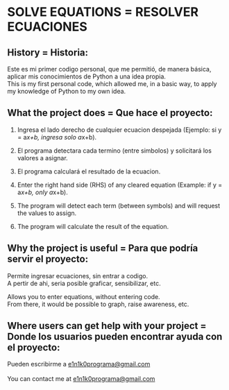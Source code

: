 # SOLVE EQUATIONS = RESOLVER ECUACIONES

## History = Historia:
Este es mi primer codigo personal, que me permitió, de manera básica, aplicar mis conocimientos de Python a una idea propia.<br>
This is my first personal code, which allowed me, in a basic way, to apply my knowledge of Python to my own idea.

## What the project does = Que hace el proyecto:
  1. Ingresa el lado derecho de cualquier ecuacion despejada (Ejemplo: si y = a*x+b, ingresa solo a*x+b).
  2. El programa detectara cada termino (entre simbolos) y solicitará los valores a asignar.  
  3. El programa calculará el resultado de la ecuacion.

  1. Enter the right hand side (RHS) of any cleared equation (Example: if y = a*x+b, only a*x+b).
  2. The program will detect each term (between symbols) and will request the values to assign.
  3. The program will calculate the result of the equation.

## Why the project is useful = Para que podría servir el proyecto:
  Permite ingresar ecuaciones, sin entrar a codigo.<br>
  A pertir de ahi, seria posible graficar, sensibilizar, etc.
  
  Allows you to enter equations, without entering code.<br>
  From there, it would be possible to graph, raise awareness, etc.
     
## Where users can get help with your project = Donde los usuarios pueden encontrar ayuda con el proyecto:
   Pueden escribirme a e1n1k0programa@gmail.com<br><br>
	 You can contact me at e1n1k0programa@gmail.com
